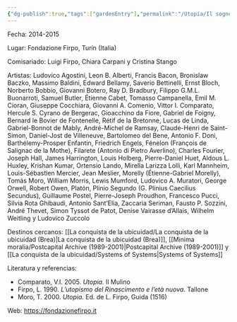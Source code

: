 ```yaml
---
{"dg-publish":true,"tags":["gardenEntry"],"permalink":"/Utopía/Il sogno dell'utopia/","dgPassFrontmatter":true,"created":"2025-03-18T11:49:21.000+01:00","updated":"2025-05-12T15:37:24.451+02:00"}
---
```


Fecha: 2014-2015

Lugar: Fondazione Firpo, Turín (Italia)

Comisariado: Luigi Firpo, Chiara Carpani y Cristina Stango

Artistas: Ludovico Agostini, Leon B. Alberti, Francis Bacon, Bronislaw Baczko, Massimo Baldini, Edward Bellamy, Saverio Bettinelli, Ernst Bloch, Norberto Bobbio, Giovanni Botero, Ray D. Bradbury, Filippo G.M.L. Buonarroti, Samuel Butler, Étienne Cabet, Tomasso Campanella, Emil M. Cioran, Giuseppe Cocchiara, Giovanni A. Comenio, Vittor I. Comparato, Hercule S. Cyrano de Bergerac, Gioacchino da Fiore, Gabriel de Foigny, Bernard le Bovier de Fontenelle, Rétif de la Bretonne, Lucas de Linda, Gabriel-Bonnot de Mably, André-Michel de Ramsay, Claude-Henri de Saint-Simon, Daniel-Jost de Villeneuve, Bartolomeo del Bene, Antonio F. Doni, Barthélemy-Prosper Enfantin, Friedrich Engels, Fénelon (François de Salignac de la Mothe), Filarete (Antonio di Pietro Averlino), Charles Fourier, Joseph Hall, James Harrington, Louis Holberg, Pierre-Daniel Huet, Aldous L. Huxley, Krishan Kumar, Ortensio Lando, Mirella Larizza Lolli, Karl Mannheim, Louis-Sébastien Mercier, Jean Meslier, Morelly (Étienne-Gabriel Morelly), Tomás Moro, William Morris, Lewis Mumford, Ludovico A. Muratori, George Orwell, Robert Owen, Platón, Plinio Segundo (G. Plinius Caecilius Secundus), Guillaume Postel, Pierre-Joseph Proudhon, Francesco Pucci, Silvia Rota Ghibaudi, Antonio Sant’Elia, Zaccaria Seriman, Fausto P. Sozzini, André Thevet, Simon Tyssot de Patot, Denise Vairasse d’Allais, Wilhelm Weitling y Ludovico Zuccolo

Destinos cercanos: [[La conquista de la ubicuidad/La conquista de la ubicuidad (Brea)\|La conquista de la ubicuidad (Brea)]], [[Minima moralia/Postcapital Archive (1989-2001)\|Postcapital Archive (1989-2001)]] y [[La conquista de la ubicuidad/Systems of Systems\|Systems of Systems]]

Literatura y referencias:
- Comparato, V.I. 2005. _Utopia._ Il Mulino  
- Firpo, L. 1990. _L’utopismo del Rinascimento e l’età nuova._ Tallone  
- Moro, T. 2000. _Utopia._ Ed. de L. Firpo, Guida (1516)

Web: https://fondazionefirpo.it